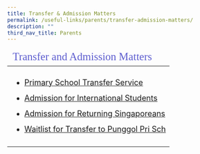 ```yaml
---
title: Transfer & Admission Matters
permalink: /useful-links/parents/transfer-admission-matters/
description: ""
third_nav_title: Parents
---
```

<table>
<thead>
	<tr><td colspan=2 style="font-family:impact; font-size:25px; color:rgb(94,94,207)">Transfer and Admission Matters</td></tr>
	</thead>
	<tbody style="font-size:18px">
		<tr>
			<td style="border: solid 0px black"><ul>
				<li style="line-height:2"><a href="https://www.moe.gov.sg/primary/transfers" target="_blank">Primary School Transfer Service</a></li>
		<li style="line-height:2"><a href="https://www.moe.gov.sg/international-students" target="_blank">Admission for International Students</a></li>
		<li style="line-height:2"><a href="https://www.moe.gov.sg/returning-singaporeans" target="_blank">Admission for Returning Singaporeans</a></li>		
					<li style="line-height:2"><a href="https://form.gov.sg/5eec65a8296d630011a351b2" target="_blank">Waitlist for Transfer to Punggol Pri Sch</a></li></ul></td>		
					</tr>	
	</tbody>
	</table>